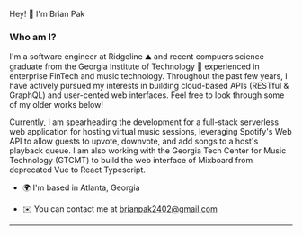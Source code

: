 
  
  
  

Hey! 👋 I'm Brian Pak

### Who am I?

I'm a software engineer at Ridgeline ⛰️ and recent compuers science graduate from the Georgia Institute of Technology 🐝 experienced in enterprise FinTech and music technology. Throughout the past few years, I have actively pursued my interests in building cloud-based APIs (RESTful & GraphQL) and user-cented web interfaces. Feel free to look through some of my older works below!

Currently, I am spearheading the development for a full-stack serverless web application for hosting virtual music sessions, leveraging Spotify's Web API to allow guests to upvote, downvote, and add songs to a host's playback queue. I am also working with the Georgia Tech Center for Music Technology (GTCMT) to build the web interface of Mixboard from deprecated Vue to React Typescript.

* 🌍 I'm based in Atlanta, Georgia

* ✉️ You can contact me at [brianpak2402@gmail.com](mailto:brianpak2402@gmail.com)
---
